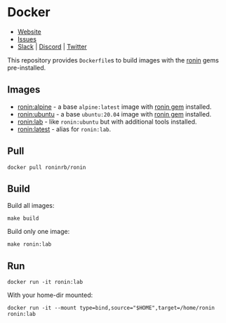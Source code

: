 # Docker

* [Website](https://ronin-rb.dev)
* [Issues](https://github.com/ronin-rb/docker/issues)
* [Slack](https://ronin-rb.slack.com) |
  [Discord](https://discord.gg/6WAb3PsVX9) |
  [Twitter](https://twitter.com/ronin_rb)

This repository provides `Dockerfile`s to build images with the [ronin] gems
pre-installed.

## Images

* [ronin:alpine] - a base `alpine:latest` image with [ronin gem] installed.
* [ronin:ubuntu] - a base `ubuntu:20.04` image with [ronin gem] installed.
* [ronin:lab] - like `ronin:ubuntu` but with additional tools installed.
* [ronin:latest][ronin:lab] - alias for `ronin:lab`.

## Pull

```shell
docker pull roninrb/ronin
```

## Build

Build all images:

```shell
make build
```

Build only one image:

```shell
make ronin:lab
```

## Run

```shell
docker run -it ronin:lab
```

With your home-dir mounted:

```shell
docker run -it --mount type=bind,source="$HOME",target=/home/ronin ronin:lab
```

[ronin]: https://ronin-rb.dev/
[ronin gem]: https://rubygems.org/gems/ronin

[ronin:alpine]: https://github.com/ronin-rb/docker/blob/main/Dockerfile.alpine
[ronin:ubuntu]: https://github.com/ronin-rb/docker/blob/main/Dockerfile.ubuntu
[ronin:lab]: https://github.com/ronin-rb/docker/blob/main/Dockerfile.lab
